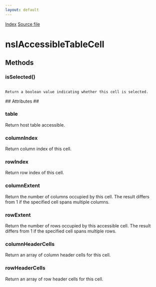 ```yaml
---
layout: default
---
```

<div id='links'><a href="../index.html">Index</a>
<a href="http://dxr.mozilla.org/mozilla-central/source/accessible/interfaces/nsIAccessibleTable.idl">Source file</a>
</div>

# nsIAccessibleTableCell #

## Methods ##

### isSelected() ###
<code>  
Return a boolean value indicating whether this cell is selected.  
  
</code>
## Attributes ##

### table ###
  
Return host table accessible.  
  

### columnIndex ###
  
Return column index of this cell.  
  

### rowIndex ###
  
Return row index of this cell.  
  

### columnExtent ###
  
Return the number of columns occupied by this cell. The result differs  
from 1 if the specified cell spans multiple columns.  
  

### rowExtent ###
  
Return the number of rows occupied by this accessible cell. The result  
differs from 1 if the specified cell spans multiple rows.  
  

### columnHeaderCells ###
  
Return an array of column header cells for this cell.  
  

### rowHeaderCells ###
  
Return an array of row header cells for this cell.  
  
